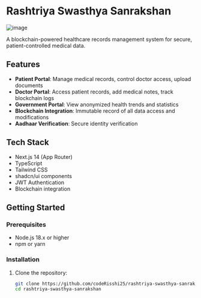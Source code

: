 # Rashtriya Swasthya Sanrakshan
![image](https://github.com/user-attachments/assets/773d7460-6581-46bd-931b-02a165a93984)


A blockchain-powered healthcare records management system for secure, patient-controlled medical data.

## Features

- **Patient Portal**: Manage medical records, control doctor access, upload documents
- **Doctor Portal**: Access patient records, add medical notes, track blockchain logs
- **Government Portal**: View anonymized health trends and statistics
- **Blockchain Integration**: Immutable record of all data access and modifications
- **Aadhaar Verification**: Secure identity verification

## Tech Stack

- Next.js 14 (App Router)
- TypeScript
- Tailwind CSS
- shadcn/ui components
- JWT Authentication
- Blockchain integration

## Getting Started

### Prerequisites

- Node.js 18.x or higher
- npm or yarn

### Installation

1. Clone the repository:
   ```bash
   git clone https://github.com/codeRisshi25/rashtriya-swasthya-sanrakshan.git
   cd rashtriya-swasthya-sanrakshan

